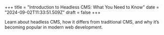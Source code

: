 +++
title = "Introduction to Headless CMS: What You Need to Know"
date = "2024-09-02T11:33:51.509Z"
draft = false
+++

  Learn about headless CMS, how it differs from traditional CMS, and why it’s becoming popular in modern web development.
        